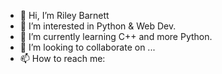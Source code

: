 - 👋 Hi, I’m Riley Barnett
- 👀 I’m interested in Python & Web Dev.
- 🌱 I’m currently learning C++ and more Python.
- 💞️ I’m looking to collaborate on ...
- 📫 How to reach me: 

<!---
RIloBarnett/RIloBarnett is a ✨ special ✨ repository because its `README.md` (this file) appears on your GitHub profile.
You can click the Preview link to take a look at your changes.
--->
